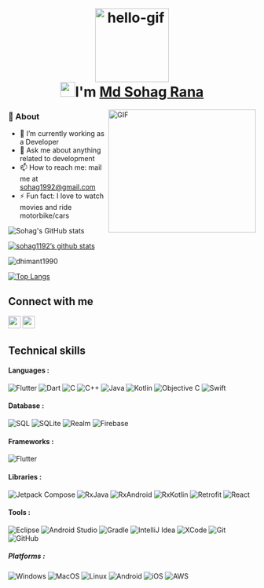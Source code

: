  

<h1 align="center">
  <img src="assets/hello.gif" alt="hello-gif" height="150px">
  <br>
  <img src="assets/wave.gif" alt="waving hand" width="30px">I'm <a href="https://www.linkedin.com/in/md-sohag-rana-24b2b713a/">Md Sohag Rana</a>
</h1>

<img align="right" alt="GIF" src="assets/coding.gif" width="300px" height="250px"/>

### 🧐 About

- 🔭 I’m currently working as a Developer
- 💬 Ask me about anything related to  development  
- 📫 How to reach me: mail me at [sohag1992@gmail.com](mailto:sohag1192@gmail.com)
- ⚡ Fun fact: I love to watch movies and ride motorbike/cars


![Sohag's GitHub stats](https://github-readme-stats.vercel.app/api?username=sohag1192&show_icons=true&theme=transparent)

[![sohag1192’s github stats](https://github-readme-stats.vercel.app/api?username=sohag1192&show_icons=true&line_height=21&show_icons=true&theme=vue&count_private=true)](https://github.com/anuraghazra/github-readme-stats)

<img align="center" src="https://github-readme-streak-stats.herokuapp.com/?user=dhimant1990&" alt="dhimant1990" />

[![Top Langs](https://github-readme-stats.vercel.app/api/top-langs/?username=dhimant1990&show_icons=true&layout=compact&theme=vue&langs_count=15)](https://github.com/anuraghazra/github-readme-stats)

## Connect with me

[<img height="25" src="https://img.shields.io/badge/gmail-c14438?&style=flat&logo=gmail&logoColor=white">][gmail] 
[<img height="25" src="https://img.shields.io/badge/linkedin-blue.svg?&style=flat&logo=linkedin&logoColor=white" />][LinkedIn]

[gmail]: mailto:sohag1192@gmail.com/
[Linkedin]: https://www.linkedin.com/in/md-sohag-rana-24b2b713a/

## Technical skills

#### Languages :

![Flutter](http://img.shields.io/badge/-Flutter-333333?style=flat&logo=flutter)
![Dart](https://img.shields.io/badge/-Dart-333333?style=flat&logo=dart)
![C](https://img.shields.io/badge/-C-333333?style=flat&logo=c)
![C++](https://img.shields.io/badge/-C++-333333?style=flat&logo=c%2B%2B)
![Java](https://img.shields.io/badge/-Java-333333?style=flat&logo=java)
![Kotlin](https://img.shields.io/badge/-kotlin-333333?style=flat&logo=kotlin)
![Objective C](https://img.shields.io/badge/-Objective%20C-333333?style=flat&logo=apple)
![Swift](https://img.shields.io/badge/-Swift-333333?style=flat&logo=swift)

#### Database :

![SQL](https://img.shields.io/badge/-SQL-333333?style=flat&logo=postgresql)
![SQLite](https://img.shields.io/badge/-SQLite-333333?style=flat&logo=sqlite)
![Realm](https://img.shields.io/badge/-Realm-333333?style=flat&logo=realm)
![Firebase](http://img.shields.io/badge/-Firebase-333333?style=flat&logo=firebase)

#### Frameworks :

![Flutter](http://img.shields.io/badge/-Flutter-333333?style=flat&logo=flutter)

#### Libraries :

![Jetpack Compose](http://img.shields.io/badge/-Jetpack%20Compose-333333?style=flat&logo=android)
![RxJava](http://img.shields.io/badge/-RxJava-333333?style=flat&logo=reactivex)
![RxAndroid](http://img.shields.io/badge/-RxAndroid-333333?style=flat&logo=reactivex)
![RxKotlin](http://img.shields.io/badge/-RxKotlin-333333?style=flat&logo=reactivex)
![Retrofit](http://img.shields.io/badge/-Retrofit-333333?style=flat&logo=square)
![React](https://img.shields.io/badge/-React-333333?style=flat&logo=React&logoColor=61DAFB)

#### Tools :

![Eclipse](http://img.shields.io/badge/-eclipse-333333?style=flat&logo=eclipse)
![Android Studio](http://img.shields.io/badge/-Android%20Studio-333333?style=flat&logo=android-studio)
![Gradle](http://img.shields.io/badge/-Gradle-333333?style=flat&logo=gradle)
![IntelliJ Idea](http://img.shields.io/badge/-IntelliJ-333333?style=flat&logo=jetbrains)
![XCode](https://img.shields.io/badge/-XCode-333333?style=flat&logo=XCode&logoColor=1575F9)
![Git](https://img.shields.io/badge/-Git-333333?style=flat&logo=git&logoColor=F05032)
![GitHub](https://img.shields.io/badge/-GitHub-333333?style=flat&logo=github&logoColor=FFFFFF)

##### Platforms :

![Windows](http://img.shields.io/badge/-Windows-333333?style=flat&logo=windows)
![MacOS](http://img.shields.io/badge/-Mac%20OS-333333?style=flat&logo=apple)
![Linux](https://img.shields.io/badge/-Linux-333333?style=flat&logo=linux&logoColor=FCC624)
![Android](http://img.shields.io/badge/-Android-333333?style=flat&logo=android)
![iOS](http://img.shields.io/badge/-iOS-333333?style=flat&logo=apple)
![AWS](http://img.shields.io/badge/-AWS-333333?style=flat&logo=amazon)
